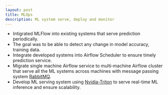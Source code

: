 ```yaml
---
layout: post
title: MLOps
description: ML system serve, deploy and monitor
---
```


- Intigrated MLFlow into existing systems that serve prediction periodically.
- The goal was to be able to detect any change in model accuracy, training data.
- Integrate developed systems into Airflow Scheduler to ensure timely prediction service.
- Migrate single machine Airflow service to multi-machine Airflow cluster that serve all the ML systems across machines with message passing system [RabbitMQ](https://www.rabbitmq.com/).
- Develop ML serving system using [Nvidia-Triton](https://developer.nvidia.com/triton-inference-server) to serve real-time ML inference and ensure scalability.